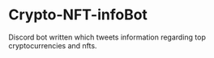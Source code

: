 # Crypto-NFT-infoBot
Discord bot written which tweets information regarding top cryptocurrencies and nfts. 
